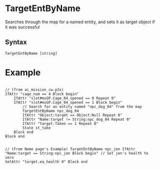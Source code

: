 # TargetEntByName
<p>Searches through the map for a named entity, and sets it as target object if it was successful
<h2>Syntax</h2>
<p><code class="language-js">TargetEntByName [string]</code>
<h1>Example</h1>
<pre><code class="language-js">
// (from ai_mission_cw.p3s)
IfAttr "cage_num == 4 Block begin"
	IfAttr "slot#msGP.Cage_04_opened == 0 Repeat 0"
	IfAttr "slot#msGP.Cage_04_opened == 1 Block begin"
		// Search for an entity named "npc_dog_04" from the map
		TargetEntByName npc_dog_04
		IfAttr "Object:target == Object:Null Repeat 0"
		IfAttr "Name:target != String:npc_dog_04 Repeat 0"
		IfAttr "target.Taken == 1 Repeat 0"
		State st_take
	Block end
Block end

// (From Name page's Example)
TargetEntByName npc_jen
IfAttr "Name:target == String:npc_jen Block begin"
    // Set jen's health to zero
    SetAttr "target.ea_health 0"
Block end
</code></pre>